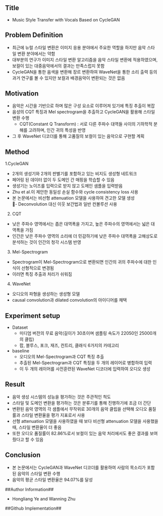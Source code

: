 ## Title  
- Music Style Transfer with Vocals Based on CycleGAN  
  

## Problem Definition  
- 최근에 뉴럴 스타일 변환은 이미지 응용 분야에서 주요한 역할을 하지만 음악 스타일 변환 분야에서는 약함  
- 대부분의 연구가 이미지 스타일 변환 알고리즘을 음악 스타일 변환에 적용하였으며, 보컬이 있는 대중음악에서의 결과는 만족스럽지 못함  
- CycleGAN을 통한 음색을 변환해 장르 변환하여 WaveNet을 통한 소리 출력 등의 과거 연구를 볼 수 있지만 보컬과 배경음악이 변환되는 것은 없음  


## Motivation  
- 음악은 시간을 기반으로 하며 많은 구성 요소로 이루어져 있기에 특징 추출이 복잡  
- 음성의 CQT 특징과 Mel spectrogram을 추출하고 CycleGAN을 활용해 스타일 변환 수행  
  - CQT(Constant Q Transform) : 서로 다른 주파수 대역들 사이의 기하학적 분해를 고려하며, 인간 귀의 특성을 반영  
- 그 후 WaveNet 디코더를 통해 고품질의 보컬이 있는 음악으로 구현할 계획  
   

## Method  
1.CycleGAN  
  - 2개의 생성기와 2개의 판별기를 포함하고 있는 비지도 생성형 네트워크  
  - 페어링 된 데이터 없이 두 도메인 간 매핑을 학습할 수 있음  
  - 생성기는 노이즈를 입력으로 받지 않고 도메인 샘플을 입력받음  
  - Zhu et al.이 제안한 동일성 손실 함수와 cycle consistency loss 사용  
  - 본 논문에서는 비선형 attenuation 모델을 사용하여 견고한 모델 생성  
  - Deconvolution 대신 이웃 보간법과 일반 컨볼루션 사용  
2. CQT  
  - 낮은 주파수 영역에서는 좁은 대역폭을 가지고, 높은 주파수의 영역에서는 넓은 대역폭을 가짐  
  - 인간은 낮은 주파수 영역의 소리에 더 민감하기에 낮은 주파수 대역폭을 고해상도로 분석하는 것이 인간의 청각 시스템 반영  
3. Mel-Spectrogram   
  - Spectrogram이 Mel-Spectrogram으로 변환되면 인간의 귀의 주파수에 대한 인식이 선형적으로 변경됨  
  - 이러면 특징 추출과 처리가 쉬워짐  
4. WaveNet  
  - 오디오의 파형을 생성하는 생성형 모델  
  - causal convolution과 dilated convolution의 아이디어를 채택  
  

## Experiment setup  
- Dataset  
  - 미디엄 버전의 무료 음악(길이가 30초이며 샘플링 속도가 22050인 25000개의 클립)  
  - 팝, 블루스, 포크, 재즈, 컨트리, 클래식 6가지의 카테고리  
- baseline  
  - 오디오의 Mel-Spectrogram과 CQT 특징 추출  
  - 추출된 Mel-Spectrogram과 CQT 특징을 두 개의 레이어로 병합하여 입력  
  - 이 두 개의 레이어를 사전훈련된 WaveNet 디코더에 입력하여 오디오 생성  
  

## Result  
- 음악 생성 시스템의 성능을 평가하는 것은 주관적인 척도  
- 스타일 및 도메인 변환을 평가하는 것은 분류기를 통해 진행하기에 조금 더 간단  
- 변환된 음악 영역의 각 샘플에서 무작위로 30개의 음악 클립을 선택해 오디오 품질률과 스타일 변환율을 평가 지표로서 사용  
- 선형 attenuation 모델을 사용하였을 때 보다 비선형 attenuation 모델을 사용했을 때, 스타일 변환율이 더 좋음  
- 또한 오디오 품질률이 82.86%로서 보컬이 있는 음악 처리에서도 좋은 결과를 보여줬다고 할 수 있음  
  

## Conclusion  
- 본 논문에서는 CycleGAN과 WaveNet 디코더를 활용하여 사람의 목소리가 포함된 음악의 스타일 변환 수행  
- 음악의 평균 스타일 변환율은 94.07%를 달성  


##Author Information##
- Hongliang Ye and Wanning Zhu


##Github Implementation##
